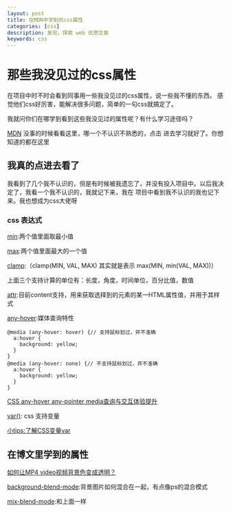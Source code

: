 ```yaml
---
layout: post
title: 在MDN中学到的css属性
categories: [css]
description: 发现，探索 web 优质文章
keywords: css 
---
```


# 那些我没见过的css属性
在项目中时不时会看到同事用一些我没见过的css属性，说一些我不懂的东西。
感觉他们css好厉害，能解决很多问题，简单的一句css就搞定了。

我就问你们在哪学到看到这些我没见过的属性呢？有什么学习途径吗？

[MDN](https://developer.mozilla.org/en-US/docs/Web/CSS/Reference) 没事的时候看看这里，哪一个不认识不熟悉的，点击
进去学习就好了。你想知道的都在这里

## 我真的点进去看了
我看到了几个我不认识的，但是有时候被我遗忘了，并没有投入项目中。以后我决定了，我看一个我不认识的，我就记下来，我在
项目中看到我不认识的我也记下来。我也想成为css大佬呀

### css 表达式
[min](https://developer.mozilla.org/zh-CN/docs/Web/CSS/min):两个值里面取最小值

[max](https://developer.mozilla.org/en-US/docs/Web/CSS/max):两个值里面最大的一个值

[clamp](https://developer.mozilla.org/en-US/docs/Web/CSS/clamp()):（clamp(MIN, VAL, MAX) 其实就是表示 max(MIN, min(VAL, MAX))）

上面三个支持计算的单位有：长度，角度，时间单位，百分比值，数值


[attr](https://developer.mozilla.org/zh-CN/docs/Web/CSS/attr()):目前content支持，用来获取选择到的元素的某一HTML属性值，并用于其样式

[any-hover](https://developer.mozilla.org/zh-CN/docs/Web/CSS/@media/any-hover):媒体查询特性

```
@media (any-hover: hover) {// 支持鼠标划过，并不准确
  a:hover {
    background: yellow;
  }
}
@media (any-hover: none) {// 不支持鼠标划过，并不准确
  a:hover {
    background: yellow;
  }
}
```

[CSS any-hover any-pointer media查询与交互体验提升](https://www.zhangxinxu.com/wordpress/2020/01/css-any-hover-media/)


[var()](https://developer.mozilla.org/zh-CN/docs/Web/CSS/var()): css 支持变量

[小tips:了解CSS变量var](https://www.zhangxinxu.com/wordpress/2016/11/css-css3-variables-var/)


## 在博文里学到的属性

[如何让MP4 video视频背景色变成透明？](https://www.zhangxinxu.com/wordpress/2019/05/mp4-video-background-transparent/)

[background-blend-mode](https://developer.mozilla.org/zh-CN/docs/Web/CSS/background-blend-mode):背景图片如何混合在一起，有点像ps的混合模式

[mix-blend-mode](https://developer.mozilla.org/zh-CN/docs/Web/CSS/mix-blend-mode):和上面一样

